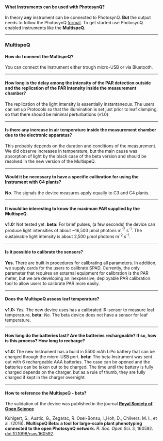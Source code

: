 #### What Instruments can be used with PhotosynQ?
In theory **any** instrument can be connected to PhotosynQ. **But** the output needs to follow the PhotosynQ [format](https://photosynq.org/rdoc/Api/V3/DataController.html). To get started use PhotosynQ enabled instruments like the **MultispeQ**.

***

### MultispeQ

#### How do I connect the MultispeQ?
You can connect the Instrument either trough micro-USB or via Bluetooth.

***

#### How long is the delay among the intensity of the PAR detection outside and the replication of the PAR intensity inside the measurement chamber?
The replication of the light intensity is essentially instantaneous. The users can set up Protocols so that the illumination is set just prior to leaf clamping, so that there should be minimal perturbations (v1.0).

***

#### Is there any increase in air temperature inside the measurement chamber due to the electronic apparatus?
This probably depends on the duration and conditions of the measurement. We did observe increases in temperature, but the main cause was absorption of light by the black case of the beta version and should be resolved in the new version of the MultispeQ.

***

#### Would it be necessary to have a specific calibration for using the Instrument with C4 plants?
**No.** The signals the device measures apply equally to C3 and C4 plants.

***

#### It would be interesting to know the maximum PAR supplied by the MultispeQ.
**v1.0:** Not tested yet. 
**beta:** For brief pulses, (a few seconds) the device can produce light intensities of about ~16,500 µmol photons m<sup>-2</sup> s<sup>-1</sup>. The sustainable light intensity is about 2,500 µmol photons m<sup>-2</sup> s<sup>-1</sup>.

***

#### Is it possible to calibrate the sensors?
**Yes.** There are built in procedures for calibrating all parameters. In addition, we supply cards for the users to calibrate SPAD. Currently, the only parameter that requires an external equipment for calibration is the PAR meter, but we are developing an inexpensive, deployable PAR calibration tool to allow users to calibrate PAR more easily.

***

#### Does the MultispeQ assess leaf temperature?
**v1.0:** *Yes.* The new device uses has a calibrated IR-sensor to measure leaf temperature.
**beta:** *No.* The beta device does not have a sensor for leaf temperature.

***

#### How long do the batteries last? Are the batteries rechargeable? If so, how is this process? How long to recharge?
**v1.0:** The new Instrument has a build in 5500 mAh LiPo battery that can be charged through the micro-USB port.
**beta:** The beta Instrument was sent out with 6 rechargeable AAA batteries. The case can be opened and the batteries can be taken out to be charged.
The time until the battery is fully charged depends on the charger, but as a rule of thumb, they are fully charged if kept in the charger overnight.

***

#### How to reference the MultispeQ - beta?
The validation of the device was published in the journal **[Royal Society of Open Science](http://rsos.royalsocietypublishing.org)**

Kuhlgert, S., Austic, G., Zegarac, R. Osei-Bonsu, I.,Hoh, D., Chilvers, M. I., et al. (2016). **MultispeQ Beta: a tool for large-scale plant phenotyping connected to the open PhotosynQ network.** *R. Soc. Open Sci.* 3, 160592. [doi:10.1098/rsos.160592].

[doi:10.1098/rsos.160592]: https://dx.doi.org/10.1098/rsos.160592